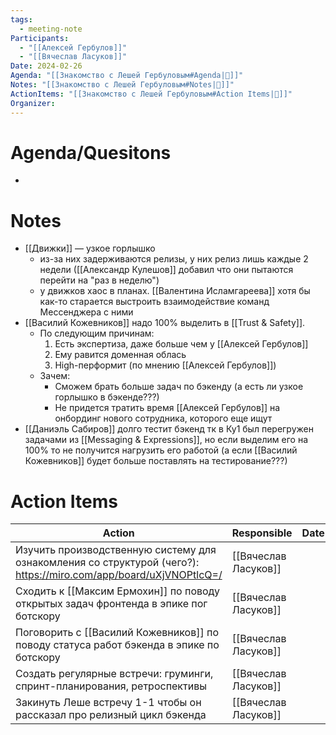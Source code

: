 ```yaml
---
tags:
  - meeting-note
Participants:
  - "[[Алексей Гербулов]]"
  - "[[Вячеслав Ласуков]]"
Date: 2024-02-26
Agenda: "[[Знакомство с Лешей Гербуловым#Agenda|📝]]"
Notes: "[[Знакомство с Лешей Гербуловым#Notes|📝]]"
ActionItems: "[[Знакомство с Лешей Гербуловым#Action Items|📝]]"
Organizer: 
---
```

# Agenda/Quesitons
- 
# Notes
- [[Движки]] — узкое горлышко
	- из-за них задерживаются релизы, у них релиз лишь каждые 2 недели ([[Александр Кулешов]] добавил что они пытаются перейти на "раз в неделю")
	- у движков хаос в планах. [[Валентина Исламгареева]] хотя бы как-то старается выстроить взаимодействие команд Мессенджера с ними
- [[Василий Кожевников]] надо 100% выделить в [[Trust & Safety]].
	- По следующим причинам:
		1. Есть экспертиза, даже больше чем у [[Алексей Гербулов]]
		2. Ему равится доменная облась
		3. High-перформит (по мнению [[Алексей Гербулов]])
	- Зачем:
		- Сможем брать больше задач по бэкенду (а есть ли узкое горлышко в бэкенде???)
		- Не придется тратить время [[Алексей Гербулов]] на онбординг нового сотрудника, которого еще ищут
- [[Даниэль Сабиров]] долго тестит бэкенд тк в Ку1 был перегружен задачами из [[Messaging & Expressions]], но если выделим его на 100% то не получится нагрузить его работой (а если [[Василий Кожевников]] будет больше поставлять на тестирование???)
# Action Items
| Action                                                                                                            | Responsible          | Date | Status |
| ----------------------------------------------------------------------------------------------------------------- | -------------------- | ---- | ------ |
| Изучить производственную систему для ознакомления со структурой (чего?): https://miro.com/app/board/uXjVNOPtlcQ=/ | [[Вячеслав Ласуков]] |      |        |
| Сходить к [[Максим Ермохин]] по поводу открытых задач фронтенда в эпике пог ботскору                              | [[Вячеслав Ласуков]] |      |        |
| Поговорить с [[Василий Кожевников]] по поводу статуса работ бэкенда в эпике по ботскору                           | [[Вячеслав Ласуков]] |      |        |
| Создать регулярные встречи: груминги, спринт-планирования, ретроспективы                                          | [[Вячеслав Ласуков]] |      |        |
| Закинуть Леше встречу 1-1 чтобы он рассказал про релизный цикл бэкенда                                            | [[Вячеслав Ласуков]] |      | Done   |
